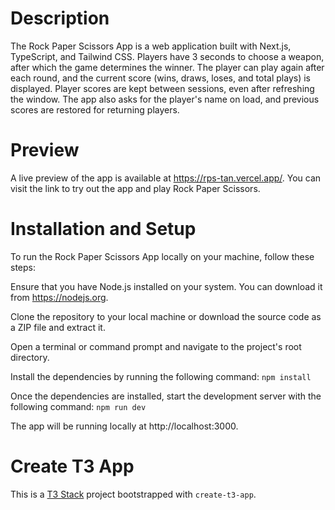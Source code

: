 # Description

The Rock Paper Scissors App is a web application built with Next.js, TypeScript, and Tailwind CSS. Players have 3 seconds to choose a weapon, after which the game determines the winner. The player can play again after each round, and the current score (wins, draws, loses, and total plays) is displayed. Player scores are kept between sessions, even after refreshing the window. The app also asks for the player's name on load, and previous scores are restored for returning players.

# Preview

A live preview of the app is available at https://rps-tan.vercel.app/. You can visit the link to try out the app and play Rock Paper Scissors.

# Installation and Setup

To run the Rock Paper Scissors App locally on your machine, follow these steps:

Ensure that you have Node.js installed on your system. You can download it from https://nodejs.org.

Clone the repository to your local machine or download the source code as a ZIP file and extract it.

Open a terminal or command prompt and navigate to the project's root directory.

Install the dependencies by running the following command: `npm install`

Once the dependencies are installed, start the development server with the following command: `npm run dev`

The app will be running locally at http://localhost:3000.

# Create T3 App

This is a [T3 Stack](https://create.t3.gg/) project bootstrapped with `create-t3-app`.
